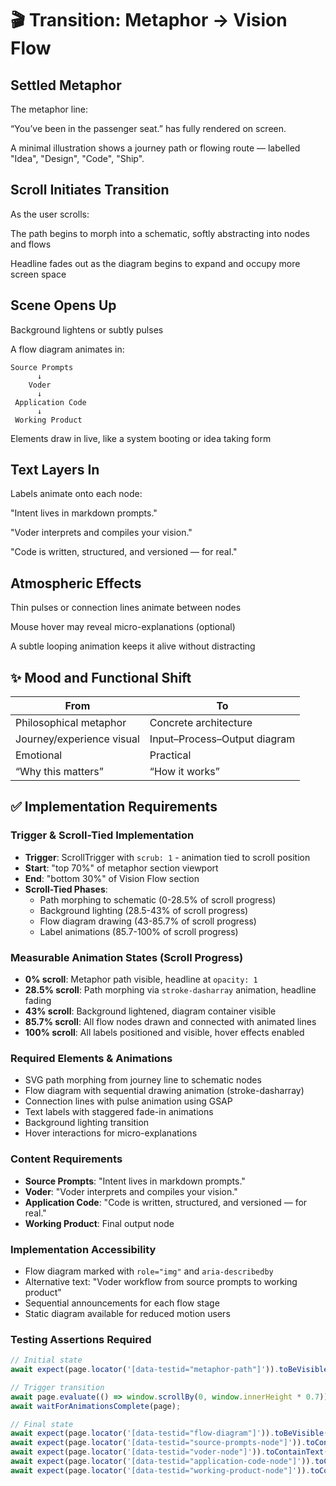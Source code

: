 # 🎬 Transition: Metaphor → Vision Flow

## Settled Metaphor

The metaphor line:

“You’ve been in the passenger seat.”
has fully rendered on screen.

A minimal illustration shows a journey path or flowing route — labelled "Idea", "Design", "Code", "Ship".

## Scroll Initiates Transition

As the user scrolls:

The path begins to morph into a schematic, softly abstracting into nodes and flows

Headline fades out as the diagram begins to expand and occupy more screen space

## Scene Opens Up

Background lightens or subtly pulses

A flow diagram animates in:

```text
Source Prompts
      ↓
    Voder
      ↓
 Application Code
      ↓
 Working Product
```

Elements draw in live, like a system booting or idea taking form

## Text Layers In

Labels animate onto each node:

"Intent lives in markdown prompts."

"Voder interprets and compiles your vision."

"Code is written, structured, and versioned — for real."

## Atmospheric Effects

Thin pulses or connection lines animate between nodes

Mouse hover may reveal micro-explanations (optional)

A subtle looping animation keeps it alive without distracting

## ✨ Mood and Functional Shift

| From                      | To                           |
| ------------------------- | ---------------------------- |
| Philosophical metaphor    | Concrete architecture        |
| Journey/experience visual | Input–Process–Output diagram |
| Emotional                 | Practical                    |
| “Why this matters”        | “How it works”               |

## ✅ Implementation Requirements

### Trigger & Scroll-Tied Implementation

- **Trigger**: ScrollTrigger with `scrub: 1` - animation tied to scroll position
- **Start**: "top 70%" of metaphor section viewport
- **End**: "bottom 30%" of Vision Flow section
- **Scroll-Tied Phases**:
  - Path morphing to schematic (0-28.5% of scroll progress)
  - Background lighting (28.5-43% of scroll progress)
  - Flow diagram drawing (43-85.7% of scroll progress)
  - Label animations (85.7-100% of scroll progress)

### Measurable Animation States (Scroll Progress)

- **0% scroll**: Metaphor path visible, headline at `opacity: 1`
- **28.5% scroll**: Path morphing via `stroke-dasharray` animation, headline fading
- **43% scroll**: Background lightened, diagram container visible
- **85.7% scroll**: All flow nodes drawn and connected with animated lines
- **100% scroll**: All labels positioned and visible, hover effects enabled

### Required Elements & Animations

- SVG path morphing from journey line to schematic nodes
- Flow diagram with sequential drawing animation (stroke-dasharray)
- Connection lines with pulse animation using GSAP
- Text labels with staggered fade-in animations
- Background lighting transition
- Hover interactions for micro-explanations

### Content Requirements

- **Source Prompts**: "Intent lives in markdown prompts."
- **Voder**: "Voder interprets and compiles your vision."
- **Application Code**: "Code is written, structured, and versioned — for real."
- **Working Product**: Final output node

### Implementation Accessibility

- Flow diagram marked with `role="img"` and `aria-describedby`
- Alternative text: "Voder workflow from source prompts to working product"
- Sequential announcements for each flow stage
- Static diagram available for reduced motion users

### Testing Assertions Required

```typescript
// Initial state
await expect(page.locator('[data-testid="metaphor-path"]')).toBeVisible();

// Trigger transition
await page.evaluate(() => window.scrollBy(0, window.innerHeight * 0.7));
await waitForAnimationsComplete(page);

// Final state
await expect(page.locator('[data-testid="flow-diagram"]')).toBeVisible();
await expect(page.locator('[data-testid="source-prompts-node"]')).toContainText('Source Prompts');
await expect(page.locator('[data-testid="voder-node"]')).toContainText('Voder');
await expect(page.locator('[data-testid="application-code-node"]')).toContainText('Application Code');
await expect(page.locator('[data-testid="working-product-node"]')).toContainText('Working Product');
```
